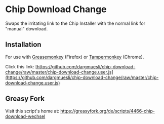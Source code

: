 # Chip Download Change
Swaps the irritating link to the Chip Installer with the normal link for "manual" download.

## Installation
For use with [Greasemonkey](https://addons.mozilla.org/de/firefox/addon/greasemonkey/) (Firefox) or [Tampermonkey](https://chrome.google.com/webstore/detail/tampermonkey/dhdgffkkebhmkfjojejmpbldmpobfkfo) (Chrome).

Click this link: [https://github.com/dargmuesli/chip-download-change/raw/master/chip-download-change.user.js](https://github.com/dargmuesli/chip-download-change/raw/master/chip-download-change.user.js)

## Greasy Fork
Visit this script's home at: <https://greasyfork.org/de/scripts/4466-chip-download-wechsel>
